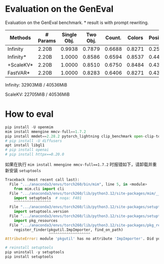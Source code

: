 





# Evaluation on the GenEval

Evaluation on the GenEval benchmark. * result is with prompt rewriting.

| Methods   | # Params | Single Obj. | Two Obj. | Count. | Colors | Position | Color Attri. | Overall $\uparrow$ |
| --------- | -------- | ----------- | -------- | ------ | ------ | -------- | ------------ | ------------------ |
| Infinity  | 2.20B    | 0.9938      | 0.7879   | 0.6688 | 0.8271 | 0.2525   | 0.6100       | 0.6900             |
| Infinity* | 2.20B    | 1.0000      | 0.8586   | 0.6594 | 0.8537 | 0.4450   | 0.5675       | 0.7307             |
| +ScaleKV* | 2.20B    | 1.0000      | 0.8510   | 0.6750 | 0.8484 | 0.4375   | 0.5400       | 0.7253             |
| FastVAR*  | 2.20B    | 1.0000      | 0.8283   | 0.6406 | 0.8271 | 0.4350   | 0.4950       | 0.7043             |



Infinity: 32903MiB / 40536MiB

ScaleKV: 22705MiB / 40536MiB


# How to eval

```python
pip install -U openmim
mim install mmengine mmcv-full==1.7.2
pip install mmdet==2.28.2 pytorch_lightning clip_benchmark open-clip-torch==2.20.0
# pip install -U diffusers
apt install libgl1
# pip install openai
# pip install httpx==0.20.0
```

如果在执行 `mim install mmengine mmcv-full==1.7.2` 时报错如下，请卸载并重新安装 `setuptools`
```python
Traceback (most recent call last):
  File ".../anaconda3/envs/torch260/bin/mim", line 5, in <module>
    from mim.cli import cli
  File ".../anaconda3/envs/torch260/lib/python3.12/site-packages/mim/__init__.py", line 10, in <module>
    import setuptools  # noqa: F401
    ^^^^^^^^^^^^^^^^^
  File ".../anaconda3/envs/torch260/lib/python3.12/site-packages/setuptools/__init__.py", line 16, in <module>
    import setuptools.version
  File ".../anaconda3/envs/torch260/lib/python3.12/site-packages/setuptools/version.py", line 1, in <module>
    import pkg_resources
  File ".../anaconda3/envs/torch260/lib/python3.12/site-packages/pkg_resources/__init__.py", line 2172, in <module>
    register_finder(pkgutil.ImpImporter, find_on_path)
                    ^^^^^^^^^^^^^^^^^^^
AttributeError: module 'pkgutil' has no attribute 'ImpImporter'. Did you mean: 'zipimporter'?

# reinstall setuptools
pip uninstall -y setuptools
pip install setuptools
```
